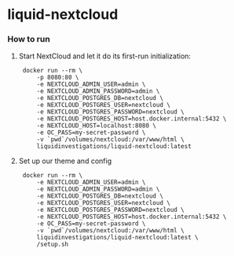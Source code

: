 # liquid-nextcloud


### How to run

1. Start NextCloud and let it do its first-run initialization:


        docker run --rm \
            -p 8080:80 \
            -e NEXTCLOUD_ADMIN_USER=admin \
            -e NEXTCLOUD_ADMIN_PASSWORD=admin \
            -e NEXTCLOUD_POSTGRES_DB=nextcloud \
            -e NEXTCLOUD_POSTGRES_USER=nextcloud \
            -e NEXTCLOUD_POSTGRES_PASSWORD=nextcloud \
            -e NEXTCLOUD_POSTGRES_HOST=host.docker.internal:5432 \
            -e NEXTCLOUD_HOST=localhost:8080 \
            -e OC_PASS=my-secret-password \
            -v `pwd`/volumes/nextcloud:/var/www/html \
            liquidinvestigations/liquid-nextcloud:latest

2. Set up our theme and config

        docker run --rm \
            -e NEXTCLOUD_ADMIN_USER=admin \
            -e NEXTCLOUD_ADMIN_PASSWORD=admin \
            -e NEXTCLOUD_POSTGRES_DB=nextcloud \
            -e NEXTCLOUD_POSTGRES_USER=nextcloud \
            -e NEXTCLOUD_POSTGRES_PASSWORD=nextcloud \
            -e NEXTCLOUD_POSTGRES_HOST=host.docker.internal:5432 \
            -e OC_PASS=my-secret-password \
            -v `pwd`/volumes/nextcloud:/var/www/html \
            liquidinvestigations/liquid-nextcloud:latest \
            /setup.sh

